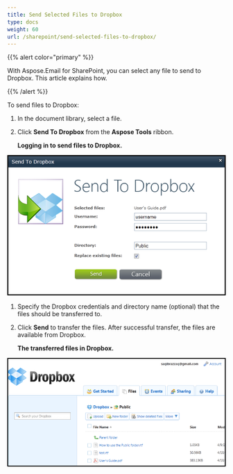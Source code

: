 ```yaml
---
title: Send Selected Files to Dropbox
type: docs
weight: 60
url: /sharepoint/send-selected-files-to-dropbox/
---
```


{{% alert color="primary" %}} 

With Aspose.Email for SharePoint, you can select any file to send to Dropbox. This article explains how.

{{% /alert %}} 

To send files to Dropbox:

1. In the document library, select a file.
1. Click **Send To Dropbox** from the **Aspose Tools** ribbon. 

   **Logging in to send files to Dropbox.** 

![todo:image_alt_text](send-selected-files-to-dropbox_1.png)




1. Specify the Dropbox credentials and directory name (optional) that the files should be transferred to.
1. Click **Send** to transfer the files.
   After successful transfer, the files are available from Dropbox. 

   **The transferred files in Dropbox.** 

![todo:image_alt_text](send-selected-files-to-dropbox_2.png)
